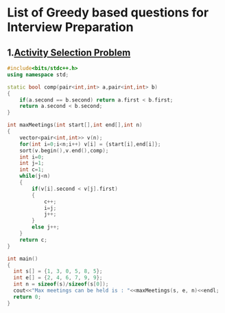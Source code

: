 # List of Greedy based questions for Interview Preparation

## 1.[Activity Selection Problem](https://github.com/kuluruvineeth/Placement_Preparation/blob/main/Greedy/activity_selection_problem.cpp)
```cpp
#include<bits/stdc++.h>
using namespace std;

static bool comp(pair<int,int> a,pair<int,int> b)
{
    if(a.second == b.second) return a.first < b.first;
    return a.second < b.second;
}

int maxMeetings(int start[],int end[],int n)
{
    vector<pair<int,int>> v(n);
    for(int i=0;i<n;i++) v[i] = {start[i],end[i]};
    sort(v.begin(),v.end(),comp);
    int i=0;
    int j=1;
    int c=1;
    while(j<n)
    {
        if(v[i].second < v[j].first)
        {
            c++;
            i=j;
            j++;
        }
        else j++;
    }
    return c;
}

int main()
{
  int s[] = {1, 3, 0, 5, 8, 5};
  int e[] = {2, 4, 6, 7, 9, 9};
  int n = sizeof(s)/sizeof(s[0]);
  cout<<"Max meetings can be held is : "<<maxMeetings(s, e, n)<<endl;
  return 0;
}
```